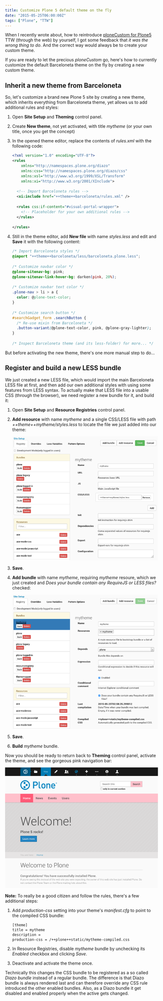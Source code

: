 ```yaml
---
title: Customize Plone 5 default theme on the fly
date: "2015-05-25T06:00:00Z"
tags: ["Plone", "TTW"]
---
```


When I recently wrote about, how to reintroduce [ploneCustom for
Plone5](http://datakurre.pandala.org/2015/05/plonecustom-for-plone-5.html)
TTW (through the web) by yourself, I got some feedback that *it was the
wrong thing to do*. And the correct way would always be to create your
custom theme.

If you are ready to let the precious *ploneCustom* go, here\'s how to
currently customize the default Barceloneta theme on the fly by creating
a new custom theme.

Inherit a new theme from Barceloneta
------------------------------------

So, let\'s customize a brand new Plone 5 site by creating a new theme,
which inherits everything from Barceloneta theme, yet allows us to add
additional rules and styles:

1.  Open **Site Setup** and **Theming** control panel.

2.  Create **New theme**, not yet activated, with title *mytheme* (or
    your own title, once you get the concept)

3.  In the opened theme editor, replace the contents of *rules.xml* with
    the following code:

    ```xml
    <?xml version="1.0" encoding="UTF-8"?>
    <rules
        xmlns="http://namespaces.plone.org/diazo"
        xmlns:css="http://namespaces.plone.org/diazo/css"
        xmlns:xsl="http://www.w3.org/1999/XSL/Transform"
        xmlns:xi="http://www.w3.org/2001/XInclude">

      <!-- Import Barceloneta rules -->
      <xi:include href="++theme++barceloneta/rules.xml" />

      <rules css:if-content="#visual-portal-wrapper">
        <!-- Placeholder for your own additional rules -->
      </rules>

    </rules>
    ```

4.  Still in the theme editor, add **New file** with name *styles.less*
    and edit and **Save** it with the following content:

    ```css
    /* Import Barceloneta styles */
    @import "++theme++barceloneta/less/barceloneta.plone.less";

    /* Customize navbar color */
    @plone-sitenav-bg: pink;
    @plone-sitenav-link-hover-bg: darken(pink, 20%);

    /* Customize navbar text color */
    .plone-nav > li > a {
      color: @plone-text-color;
    }

    /* Customize search button */
    #searchGadget_form .searchButton {
      /* Re-use mixin from Barceloneta */
      .button-variant(@plone-text-color, pink, @plone-gray-lighter);
    }

    /* Inspect Barceloneta theme (and its less-folder) for more... */
    ```

But before activating the new theme, there\'s one more manual step to
do\...

Register and build a new LESS bundle
------------------------------------

We just created a new LESS file, which would import the main Barceloneta
LESS file at first, and then add our own additional styles with using
some features from LESS syntax. To actually make that LESS file into a
usable CSS (through the browser), we need register a new bundle for it,
and build it:

1.  Open **Site Setup** and **Resource Registries** control panel.

2.  **Add resource** with name *mytheme* and a single CSS/LESS file with
    path *++theme++mytheme/styles.less* to locate the file we just added
    into our theme:

    ![image](resource.png)

3.  **Save**.

4.  **Add bundle** with name *mytheme*, requiring *mytheme* resoure,
    which we just created and *Does your bundle contain any RequireJS or
    LESS files?* checked:

    ![image](bundle.png)

5.  **Save**.

6.  **Build** *mytheme* bundle.

Now you should be ready to return back to **Theming** control panel,
activate the theme, and see the gorgeous pink navigation bar:

![image](result.png)

**Note:** To really be a good citizen and follow the rules, there\'s a
few additional steps:

1.  Add *production-css* setting into your theme\'s *manifest.cfg* to
    point to the compiled CSS bundle:

    ```properties
    [theme]
    title = mytheme
    description = 
    production-css = /++plone++static/mytheme-compiled.css
    ```

2.  In Resource Registries, disable *mytheme* bundle by unchecking its
    *Enabled* checkbox and clicking *Save*.

3.  Deactivate and activate the theme once.

Technically this changes the CSS bundle to be registered as a so called
*Diazo bundle* instead of a regular bundle. The difference is that Diazo
bundle is always rendered last and can therefore override any CSS rule
introduced the other enabled bundles. Also, as a Diazo bundle it get
disabled and enabled properly when the active gets changed.
